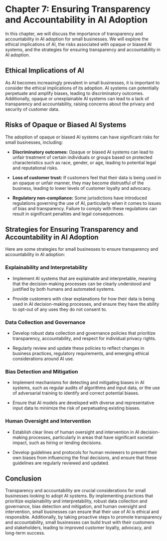 Chapter 7: Ensuring Transparency and Accountability in AI Adoption
==================================================================

In this chapter, we will discuss the importance of transparency and accountability in AI adoption for small businesses. We will explore the ethical implications of AI, the risks associated with opaque or biased AI systems, and the strategies for ensuring transparency and accountability in AI adoption.

Ethical Implications of AI
--------------------------

As AI becomes increasingly prevalent in small businesses, it is important to consider the ethical implications of its adoption. AI systems can potentially perpetuate and amplify biases, leading to discriminatory outcomes. Additionally, opaque or unexplainable AI systems can lead to a lack of transparency and accountability, raising concerns about the privacy and security of customer data.

Risks of Opaque or Biased AI Systems
------------------------------------

The adoption of opaque or biased AI systems can have significant risks for small businesses, including:

* **Discriminatory outcomes:** Opaque or biased AI systems can lead to unfair treatment of certain individuals or groups based on protected characteristics such as race, gender, or age, leading to potential legal and reputational risks.

* **Loss of customer trust:** If customers feel that their data is being used in an opaque or unfair manner, they may become distrustful of the business, leading to lower levels of customer loyalty and advocacy.

* **Regulatory non-compliance:** Some jurisdictions have introduced regulations governing the use of AI, particularly when it comes to issues of bias and transparency. Failure to comply with these regulations can result in significant penalties and legal consequences.

Strategies for Ensuring Transparency and Accountability in AI Adoption
----------------------------------------------------------------------

Here are some strategies for small businesses to ensure transparency and accountability in AI adoption:

### Explainability and Interpretability

* Implement AI systems that are explainable and interpretable, meaning that the decision-making processes can be clearly understood and justified by both humans and automated systems.

* Provide customers with clear explanations for how their data is being used in AI decision-making processes, and ensure they have the ability to opt-out of any uses they do not consent to.

### Data Collection and Governance

* Develop robust data collection and governance policies that prioritize transparency, accountability, and respect for individual privacy rights.

* Regularly review and update these policies to reflect changes in business practices, regulatory requirements, and emerging ethical considerations around AI use.

### Bias Detection and Mitigation

* Implement mechanisms for detecting and mitigating biases in AI systems, such as regular audits of algorithms and input data, or the use of adversarial training to identify and correct potential biases.

* Ensure that AI models are developed with diverse and representative input data to minimize the risk of perpetuating existing biases.

### Human Oversight and Intervention

* Establish clear lines of human oversight and intervention in AI decision-making processes, particularly in areas that have significant societal impact, such as hiring or lending decisions.

* Develop guidelines and protocols for human reviewers to prevent their own biases from influencing the final decisions, and ensure that these guidelines are regularly reviewed and updated.

Conclusion
----------

Transparency and accountability are crucial considerations for small businesses looking to adopt AI systems. By implementing practices that prioritize explainability and interpretability, robust data collection and governance, bias detection and mitigation, and human oversight and intervention, small businesses can ensure that their use of AI is ethical and responsible. Additionally, by taking proactive steps to promote transparency and accountability, small businesses can build trust with their customers and stakeholders, leading to improved customer loyalty, advocacy, and long-term success.
